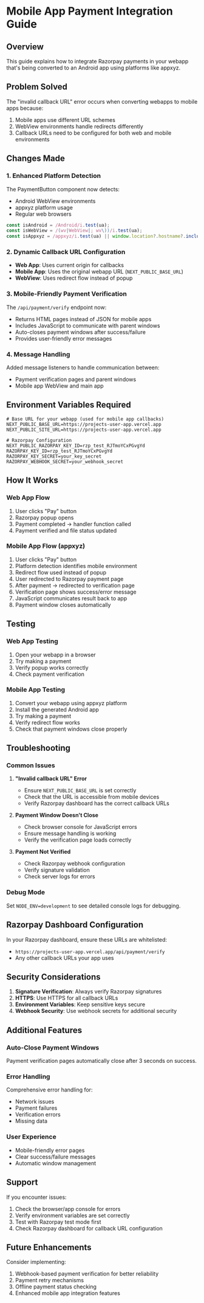 # Mobile App Payment Integration Guide

## Overview
This guide explains how to integrate Razorpay payments in your webapp that's being converted to an Android app using platforms like appxyz.

## Problem Solved
The "invalid callback URL" error occurs when converting webapps to mobile apps because:
1. Mobile apps use different URL schemes
2. WebView environments handle redirects differently
3. Callback URLs need to be configured for both web and mobile environments

## Changes Made

### 1. Enhanced Platform Detection
The PaymentButton component now detects:
- Android WebView environments
- appxyz platform usage
- Regular web browsers

```typescript
const isAndroid = /Android/i.test(ua);
const isWebView = /(wv|WebView|; wv\))/i.test(ua);
const isAppxyz = /appxyz/i.test(ua) || window.location?.hostname?.includes('appxyz');
```

### 2. Dynamic Callback URL Configuration
- **Web App**: Uses current origin for callbacks
- **Mobile App**: Uses the original webapp URL (`NEXT_PUBLIC_BASE_URL`)
- **WebView**: Uses redirect flow instead of popup

### 3. Mobile-Friendly Payment Verification
The `/api/payment/verify` endpoint now:
- Returns HTML pages instead of JSON for mobile apps
- Includes JavaScript to communicate with parent windows
- Auto-closes payment windows after success/failure
- Provides user-friendly error messages

### 4. Message Handling
Added message listeners to handle communication between:
- Payment verification pages and parent windows
- Mobile app WebView and main app

## Environment Variables Required

```env
# Base URL for your webapp (used for mobile app callbacks)
NEXT_PUBLIC_BASE_URL=https://projects-user-app.vercel.app
NEXT_PUBLIC_SITE_URL=https://projects-user-app.vercel.app

# Razorpay Configuration
NEXT_PUBLIC_RAZORPAY_KEY_ID=rzp_test_RJTmoYCxPGvgYd
RAZORPAY_KEY_ID=rzp_test_RJTmoYCxPGvgYd
RAZORPAY_KEY_SECRET=your_key_secret
RAZORPAY_WEBHOOK_SECRET=your_webhook_secret
```

## How It Works

### Web App Flow
1. User clicks "Pay" button
2. Razorpay popup opens
3. Payment completed → handler function called
4. Payment verified and file status updated

### Mobile App Flow (appxyz)
1. User clicks "Pay" button
2. Platform detection identifies mobile environment
3. Redirect flow used instead of popup
4. User redirected to Razorpay payment page
5. After payment → redirected to verification page
6. Verification page shows success/error message
7. JavaScript communicates result back to app
8. Payment window closes automatically

## Testing

### Web App Testing
1. Open your webapp in a browser
2. Try making a payment
3. Verify popup works correctly
4. Check payment verification

### Mobile App Testing
1. Convert your webapp using appxyz platform
2. Install the generated Android app
3. Try making a payment
4. Verify redirect flow works
5. Check that payment windows close properly

## Troubleshooting

### Common Issues

1. **"Invalid callback URL" Error**
   - Ensure `NEXT_PUBLIC_BASE_URL` is set correctly
   - Check that the URL is accessible from mobile devices
   - Verify Razorpay dashboard has the correct callback URLs

2. **Payment Window Doesn't Close**
   - Check browser console for JavaScript errors
   - Ensure message handling is working
   - Verify the verification page loads correctly

3. **Payment Not Verified**
   - Check Razorpay webhook configuration
   - Verify signature validation
   - Check server logs for errors

### Debug Mode
Set `NODE_ENV=development` to see detailed console logs for debugging.

## Razorpay Dashboard Configuration

In your Razorpay dashboard, ensure these URLs are whitelisted:
- `https://projects-user-app.vercel.app/api/payment/verify`
- Any other callback URLs your app uses

## Security Considerations

1. **Signature Verification**: Always verify Razorpay signatures
2. **HTTPS**: Use HTTPS for all callback URLs
3. **Environment Variables**: Keep sensitive keys secure
4. **Webhook Security**: Use webhook secrets for additional security

## Additional Features

### Auto-Close Payment Windows
Payment verification pages automatically close after 3 seconds on success.

### Error Handling
Comprehensive error handling for:
- Network issues
- Payment failures
- Verification errors
- Missing data

### User Experience
- Mobile-friendly error pages
- Clear success/failure messages
- Automatic window management

## Support

If you encounter issues:
1. Check the browser/app console for errors
2. Verify environment variables are set correctly
3. Test with Razorpay test mode first
4. Check Razorpay dashboard for callback URL configuration

## Future Enhancements

Consider implementing:
1. Webhook-based payment verification for better reliability
2. Payment retry mechanisms
3. Offline payment status checking
4. Enhanced mobile app integration features
